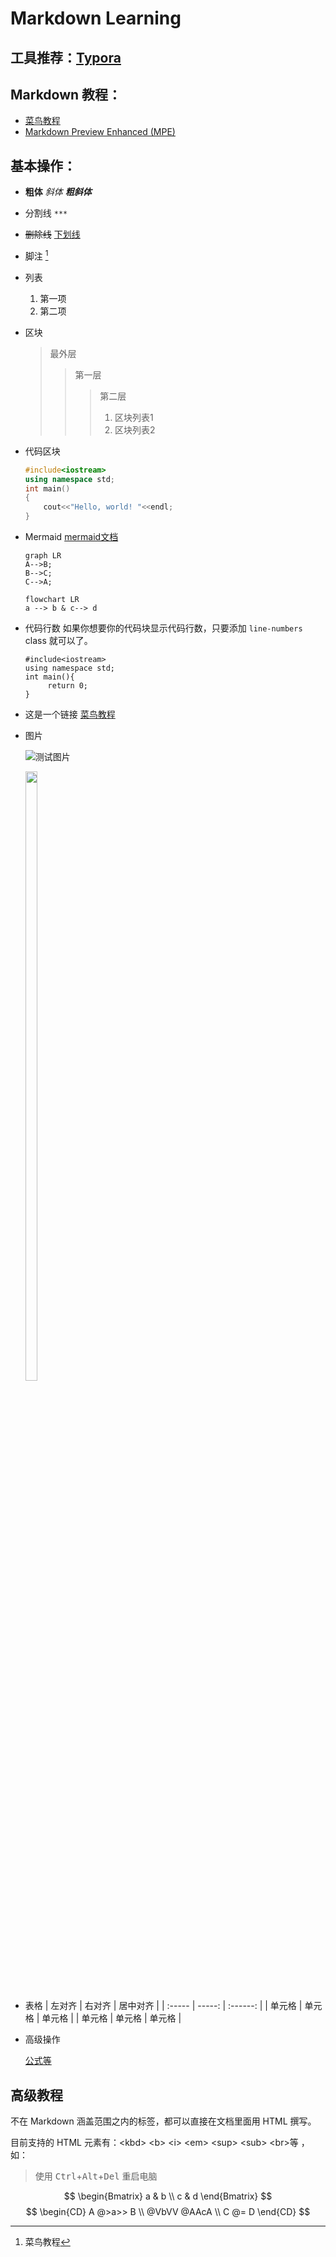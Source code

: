 # Markdown Learning

## 工具推荐：[Typora](https://typora.io/)

## **Markdown 教程**：
- [菜鸟教程](https://www.runoob.com/markdown/md-tutorial.html)
- [Markdown Preview Enhanced (MPE)](https://shd101wyy.github.io/markdown-preview-enhanced/#/zh-cn/)

## 基本操作：
   - **粗体** *斜体*  ***粗斜体***

   - 
     分割线 `***`
     
   - ~~删除线~~ <u>下划线</u>

   - 脚注 [^runoob]

   - 列表

     1. 第一项
     2. 第二项

   - 区块

     > 最外层
     >
     > > 第一层
     > >
     > > > 第二层
     > > >
     > > > 1. 区块列表1
     > > > 2. 区块列表2
     
   - 代码区块

     ```C++
     #include<iostream>
     using namespace std;
     int main()
     {
         cout<<"Hello, world! "<<endl;
     }
     ```
  - Mermaid [mermaid文档](https://mermaid-js.github.io/mermaid/#/)
    ```mermaid
    graph LR
    A-->B;
    B-->C;
    C-->A;
    ```
    ```mermaid
    flowchart LR
    a --> b & c--> d
    ```
  - 代码行数
    如果你想要你的代码块显示代码行数，只要添加 `line-numbers` class 就可以了。  
    ```c++{.line-numbers}
    #include<iostream>
    using namespace std;
    int main(){
         return 0;
    }
    ```

   - 这是一个链接 [菜鸟教程](https://www.runoob.com)

   - 图片

     ![测试图片](https://img2.baidu.com/it/u=1945464906,1635022113&fm=26&fmt=auto)

     <img src="https://img2.baidu.com/it/u=1945464906,1635022113&fm=26&fmt=auto" width="20%" height="50%">

   - 表格
     | 左对齐 | 右对齐 | 居中对齐 |
     | :----- | -----: | :------: |
     | 单元格 | 单元格 |  单元格  |
     | 单元格 | 单元格 |  单元格  |
     
   - 高级操作

     [公式等](https://www.runoob.com/markdown/md-advance.html)

[^runoob]: 菜鸟教程

## 高级教程
不在 Markdown 涵盖范围之内的标签，都可以直接在文档里面用 HTML 撰写。

目前支持的 HTML 元素有：\<kbd> \<b> \<i> \<em> \<sup> \<sub> \<br>等 ，如：

> 使用 <kbd>Ctrl</kbd>+<kbd>Alt</kbd>+<kbd>Del</kbd> 重启电脑

$$
\begin{Bmatrix}
   a & b \\
   c & d
\end{Bmatrix}
$$
$$
\begin{CD}
   A @>a>> B \\
@VbVV @AAcA \\
   C @= D
\end{CD}
$$
